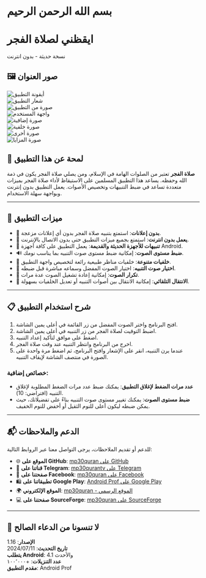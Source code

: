 # بسم الله الرحمن الرحيم

# **ايقظني لصلاة الفجر**  
نسخة حديثة - بدون انترنت

## 🖼️ **صور العنوان**

![أيقونة التطبيق](https://github.com/user-attachments/assets/80c31546-6461-46b5-8ab8-5b4e3a0d1f43)  
![شعار التطبيق](https://github.com/user-attachments/assets/2b332668-7c6d-4b44-aeda-84e6e383f755)  
![صورة من التطبيق](https://github.com/user-attachments/assets/d9ef7546-0074-40e4-aa35-be66a76c3a88)  
![واجهة المستخدم](https://github.com/user-attachments/assets/31d5dd14-ad39-4619-b687-60301093c827)  
![صورة إضافية](https://github.com/user-attachments/assets/b2924259-4b0f-4c45-bc36-c90b08254df0)  
![صورة خلفية](https://github.com/user-attachments/assets/2b39b589-a3b7-47a1-a3d8-b8af2bec7d4b)  
![صورة أخرى](https://github.com/user-attachments/assets/8ef016fd-f70b-40e7-b408-a2dd56551756)  
![صورة المزايا](https://github.com/user-attachments/assets/ef4ffa67-d580-40dd-af28-2790e1d59e8c)  

## 📖 **لمحة عن هذا التطبيق**

**صلاة الفجر** تعتبر من الصلوات الهامة في الإسلام، ومن يصلي صلاة الفجر يكون في ذمة الله وحفظه. يساعد هذا التطبيق المسلمين على الاستيقاظ لأداء صلاة الفجر بميزات متعددة تساعد في ضبط التنبيهات وتخصيص الأصوات. يعمل التطبيق بدون إنترنت وبواجهة سهلة الاستخدام.

---

## 🌟 **ميزات التطبيق**

- 🚫 **بدون إعلانات**: استمتع بتنبيه صلاة الفجر بدون أي إعلانات مزعجة.
- 📶 **يعمل بدون انترنت**: استمتع بجميع ميزات التطبيق حتى بدون الاتصال بالإنترنت.
- 🔔 **تنبيهات للأجهزة الحديثة والقديمة**: يعمل التطبيق على كافة أجهزة Android.
- 🔊 **ضبط مستوى الصوت**: إمكانية ضبط مستوى صوت التنبيه بما يناسب نومك.
- 🔄 **خلفيات متنوعة**: خلفيات مناظر طبيعية رائعة لتخصيص واجهة التطبيق.
- 🎵 **اختيار صوت التنبيه**: اختيار الصوت المفضل وسماعه مباشرة قبل ضبطه.
- 🔁 **تكرار الصوت**: إمكانية إعادة تشغيل الصوت عدة مرات.
- 🔄 **الانتقال التلقائي**: إمكانية الانتقال بين أصوات التنبيه أو تعديل الخلفيات بسهولة.

---

## 📋 **شرح استخدام التطبيق**

1. افتح البرنامج واختر الصوت المفضل من زر القائمة في أعلى يمين الشاشة.
2. اضبط التوقيت لصلاة الفجر من زر التنبيه في أعلى يمين الشاشة.
3. اضغط على موافق لتأكيد إعداد التنبيه.
4. اخرج من البرنامج وانتظر التنبيه عند وقت صلاة الفجر.
5. عندما يرن التنبيه، انقر على الإشعار وافتح البرنامج، ثم اضغط مرة واحدة على الصورة في منتصف الشاشة لإيقاف التنبيه.

### **خصائص إضافية**:

- **عدد مرات الضغط لإغلاق التطبيق**: يمكنك ضبط عدد مرات الضغط المطلوبة لإغلاق التنبيه (افتراضي: 10).
- **ضبط مستوى الصوت**: يمكنك تغيير مستوى صوت التنبيه بناءً على تفضيلاتك، حيث يمكن ضبطه ليكون أعلى للنوم الثقيل أو أخفض للنوم الخفيف.

---

## 📬 **الدعم والملاحظات**

للدعم أو تقديم الملاحظات، يرجى التواصل معنا عبر الروابط التالية:

- 🌐 **الموقع على GitHub**: [mp30quran على GitHub](https://github.com/mp30quran)
- 📱 **قناتنا على Telegram**: [mp30qurantv على Telegram](https://t.me/mp30qurantv)
- 📘 **صفحتنا على Facebook**: [mp30quran على Facebook](https://facebook.com/mp30quran)
- 🛍️ **تطبيقاتنا على Google Play**: [Android Prof على Google Play](https://play.google.com/store/apps/developer?id=Android+Prof)
- 🌍 **الموقع الإلكتروني**: [mp30quran - الموقع الرسمي](https://sites.google.com/view/mp30quran/home)
- 💻 **صفحتنا على SourceForge**: [mp30quran على SourceForge](https://mp30quran.sourceforge.io/)

---

## 🙏 **لا تنسونا من الدعاء الصالح**

**الإصدار**: 1.16  
**تاريخ التحديث**: 11‏/07‏/2024  
**يتطلب Android**: 4.1 والأحدث  
**عدد التنزيلات**: +١٠٠٬٠٠٠  
**مقدم التطبيق**: Android Prof
